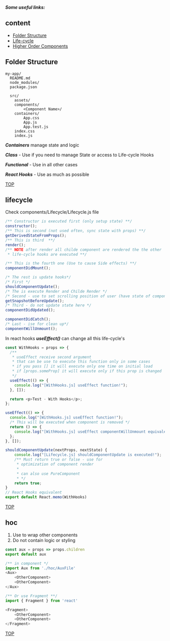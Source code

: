 **_Some useful links:_**

## content

- [Folder Structure](#folder-structure)
- [Life-cycle](#lifecycle)
- [Higher Order Components](#hoc)

## Folder Structure

```
my-app/
  README.md
  node_modules/
  package.json

  src/
    assets/
    components/
        <Component Name>/
    containers/
        App.css
        App.js
        App.test.js
    index.css
    index.js
```

**_Containers_** manage state and logic

**_Class_** - Use if you need to manage State or access to Life-cycle Hooks

**_Functional_** - Use in all other cases

**_React Hooks_** - Use as much as possible

[TOP](#content)

## lifecycle

Check components/Lifecycle/Lifecycle.js file

```javascript
/** Constructor is executed first (only setup state) **/
constructor();
/** This is second (not used often, sync state with props) **/
getDerivedStateFromProps();
/** This is third  **/
render();
/** NOTE after render all childe component are rendered the the other
 * life-cycle hooks are executed **/

/** This is the fourth one (Use to cause Side effects) **/
componentDidMount();

/* The rest is update hooks*/
/* First */
shouldComponentUpdate();
/* The is execute Render and Childe Render */
/* Second - use to set scrolling position of user (have state of component) */
getSnapshotBeforeUpdate();
/* Third - do not update state here */
componentDidUpdated();

componentDidCatch();
/* Last - ise for clean up*/
componentWillUnmount();
```

In react hooks **_useEffect()_** can change all this life-cycle's

```js
const WithHooks = props => {
  /**
   * useEffect receive second argument
   * that can be use to execute this function only in some cases
   * if you pass [] it will execute only one time on initial load
   * if [props.someProp] it will execute only if this prop is changed
   */
  useEffect(() => {
    console.log("[WithHooks.js] useEffect function!");
  }, []);

  return <p>Test - With Hooks</p>;
};
```

```js
useEffect(() => {
  console.log("[WithHooks.js] useEffect function!");
  /* This will be executed when component is removed */
  return () => {
    console.log("[WithHooks.js] useEffect componentWillUnmount equivalent!");
  };
}, []);
```

```js
shouldComponentUpdate(nextProps, nextState) {
    console.log("[Lifecycle.js] shouldComponentUpdate is executed!");
    /** Must return true or false - use for
     * optimization of component render
     *
     * can also use PureComponent
     * */
    return true;
}
// React Hooks equivalent
export default React.memo(WithHooks)
```

[TOP](#content)

## hoc

1. Use to wrap other components
2. Do not contain logic or styling

```js
const aux = props => props.children
export default aux

/** in component */
import Aux from './hoc/AuxFile'
<Aux>
    <OtherComponent>
    <OtherComponent>
</Aux>

```

```js
/** Or use Fragment **/
import { Fragment } from 'react'

<Fragment>
    <OtherComponent>
    <OtherComponent>
</Fragment>
```

[TOP](#content)
